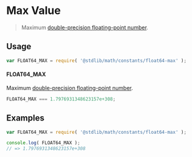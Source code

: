 # Max Value

> Maximum [double-precision floating-point number][ieee754].

<section class="usage">

## Usage

``` javascript
var FLOAT64_MAX = require( '@stdlib/math/constants/float64-max' );
```

#### FLOAT64_MAX

Maximum [double-precision floating-point number][ieee754].

``` javascript
FLOAT64_MAX === 1.7976931348623157e+308;
```

</section>

<!-- /.usage -->


<section class="examples">

## Examples

<!-- TODO: better example -->

``` javascript
var FLOAT64_MAX = require( '@stdlib/math/constants/float64-max' );

console.log( FLOAT64_MAX );
// => 1.7976931348623157e+308
```

</section>

<!-- /.examples -->


<section class="links">

[ieee754]: http://en.wikipedia.org/wiki/IEEE_754-1985

</section>

<!-- /.links -->
